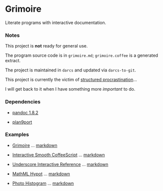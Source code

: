 
# Grimoire


Literate programs with interactive documentation.


### Notes

This project is **not** ready for general use.

The program source code is in `grimoire.md`; `grimoire.coffee` is a generated extract.

The project is maintained in `darcs` and updated via `darcs-to-git`.

This project is currently the victim of [structured procrastination](http://www.structuredprocrastination.com/)…

I will get back to it when I have something more _important_ to do.


### Dependencies

* [pandoc 1.8.2](http://johnmacfarlane.net/pandoc/)

* [plan9port](http://code.swtch.com/plan9port/)


### Examples

* [Grimoire](http://autotelicum.github.com/Smooth-CoffeeScript/interactive/grimoire.html) … [markdown](https://raw.github.com/autotelicum/Smooth-CoffeeScript/gh-pages/interactive/grimoire.md)

* [Interactive Smooth CoffeeScript](http://autotelicum.github.com/Smooth-CoffeeScript/interactive/interactive-coffeescript.html) … [markdown](https://raw.github.com/autotelicum/Smooth-CoffeeScript/gh-pages/interactive/interactive-coffeescript.md)

* [Underscore Interactive Reference](http://autotelicum.github.com/Smooth-CoffeeScript/literate/underscore.html) … [markdown](https://raw.github.com/autotelicum/Smooth-CoffeeScript/gh-pages/literate/underscore.md)

* [MathML Hypot](http://autotelicum.github.com/Smooth-CoffeeScript/literate/hypot.html) … [markdown](https://raw.github.com/autotelicum/Smooth-CoffeeScript/gh-pages/literate/hypot.md)

* [Photo Histogram](http://autotelicum.github.com/Smooth-CoffeeScript/literate/histogram.html) … [markdown](https://raw.github.com/autotelicum/Smooth-CoffeeScript/gh-pages/literate/histogram.md)
